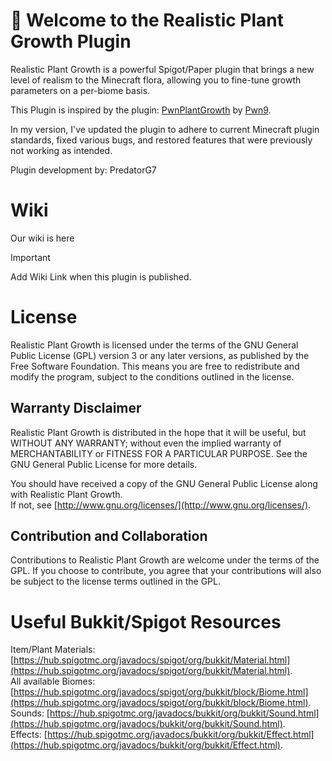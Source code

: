 # 👋 Welcome to the Realistic Plant Growth Plugin

Realistic Plant Growth is a powerful Spigot/Paper plugin that brings a new level of realism to
the Minecraft flora, allowing you to fine-tune growth parameters on a per-biome basis.

This Plugin is inspired by the plugin: [PwnPlantGrowth](https://github.com/Pwn9/PwnPlantGrowth) by [Pwn9](https://github.com/Pwn9).

In my version, I've updated the plugin to adhere to current Minecraft plugin standards, fixed various bugs, and restored features that were previously not working as intended.

Plugin development by: PredatorG7


# Wiki
Our wiki is here

> [!IMPORTANT]
> Add Wiki Link when this plugin is published.



# License

Realistic Plant Growth is licensed under the terms of the GNU General Public License (GPL) version 3 
or any later versions, as published by the Free Software Foundation. 
This means you are free to redistribute and modify the program, subject to the conditions outlined 
in the license.

## Warranty Disclaimer 
Realistic Plant Growth is distributed in the hope that it will be useful, but WITHOUT ANY WARRANTY; 
without even the implied warranty of MERCHANTABILITY or FITNESS FOR A PARTICULAR PURPOSE. 
See the GNU General Public License for more details.

You should have received a copy of the GNU General Public License along with Realistic Plant Growth. <br>
If not, see [http://www.gnu.org/licenses/](http://www.gnu.org/licenses/).

## Contribution and Collaboration
Contributions to Realistic Plant Growth are welcome under the terms of the GPL. 
If you choose to contribute, you agree that your contributions will also be subject to the license terms outlined in the GPL.




# Useful Bukkit/Spigot Resources

Item/Plant Materials: [https://hub.spigotmc.org/javadocs/spigot/org/bukkit/Material.html](https://hub.spigotmc.org/javadocs/spigot/org/bukkit/Material.html). <br>
All available Biomes: [https://hub.spigotmc.org/javadocs/spigot/org/bukkit/block/Biome.html](https://hub.spigotmc.org/javadocs/spigot/org/bukkit/block/Biome.html). <br>
Sounds: [https://hub.spigotmc.org/javadocs/bukkit/org/bukkit/Sound.html](https://hub.spigotmc.org/javadocs/bukkit/org/bukkit/Sound.html). <br> 
Effects: [https://hub.spigotmc.org/javadocs/bukkit/org/bukkit/Effect.html](https://hub.spigotmc.org/javadocs/bukkit/org/bukkit/Effect.html).